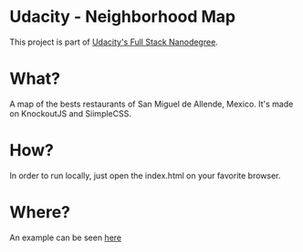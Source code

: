 # Udacity - Neighborhood Map
This project is part of [Udacity's Full Stack Nanodegree](https://br.udacity.com/course/full-stack-web-developer-nanodegree--nd004).

# What?

A map of the bests restaurants of San Miguel de Allende, Mexico.
It's made on KnockoutJS and SiimpleCSS.

# How?

In order to run locally, just open the index.html on your favorite browser.

# Where?

An example can be seen [here](http://www.thaissa.me/neighborhood-map/)